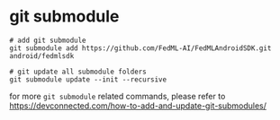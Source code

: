 # git submodule
```
# add git submodule
git submodule add https://github.com/FedML-AI/FedMLAndroidSDK.git android/fedmlsdk

# git update all submodule folders
git submodule update --init --recursive
```
for more `git submodule` related commands, please refer to https://devconnected.com/how-to-add-and-update-git-submodules/
